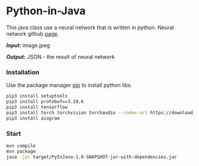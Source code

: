 # Python-in-Java
This java class use a neural network that is written in python.
Neural network github [page](https://github.com/ayoolaolafenwa/PixelLib).

***Input:***   image.jpeg

***Output:*** JSON - the result of neural network


### Installation

Use the package manager [pip](https://pip.pypa.io/en/stable/) to install python libs.

```bash
pip3 install setuptools
pip3 install protobuf==3.19.6
pip3 install tensorflow
pip3 install torch torchvision torchaudio --index-url https://download.pytorch.org/whl/cpu
pip3 install aiogram
```

### Start

```bash
mvn compile
mvn package 
java -jar target/PyInJava-1.0-SNAPSHOT-jar-with-dependencies.jar
```